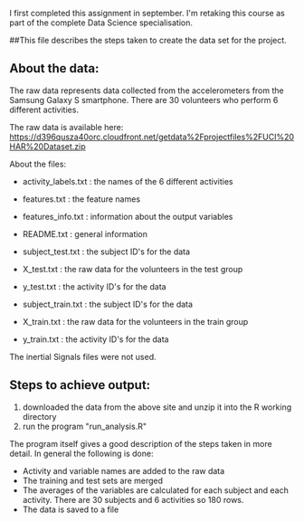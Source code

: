 I first completed this assignment in september. I'm retaking this course as part of the complete Data Science specialisation.

##This file describes the steps taken to create the data set for the project.

## About the data:
The raw data represents data collected from the accelerometers from the Samsung Galaxy S smartphone.
There are 30 volunteers who perform 6 different activities.

The raw data is available here:
https://d396qusza40orc.cloudfront.net/getdata%2Fprojectfiles%2FUCI%20HAR%20Dataset.zip 

About the files:
- activity_labels.txt    : the names of the 6 different activities
- features.txt           : the feature names
- features_info.txt      : information about the output variables
- README.txt             : general information 

- subject_test.txt       : the subject ID's for the data
- X_test.txt             : the raw data for the volunteers in the test group
- y_test.txt             : the activity ID's for the data

- subject_train.txt       : the subject ID's for the data
- X_train.txt             : the raw data for the volunteers in the train group
- y_train.txt             : the activity ID's for the data

The inertial Signals files were not used.

## Steps to achieve output:

1. downloaded the data from the above site and unzip it into the R working directory
2. run the program "run_analysis.R"  

The program itself gives a good description of the steps taken in more detail. In general the following is done:

- Activity and variable names are added to the raw data
- The training and test sets are merged
- The averages of the variables are calculated for each subject and each activity. There are 30 subjects and 6 activities so 180 rows.
- The data is saved to a file
